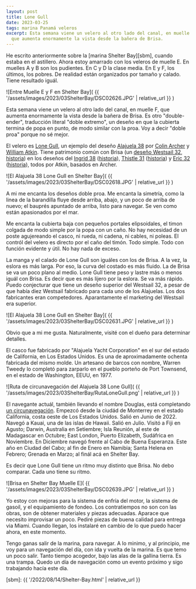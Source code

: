 ```yaml
---
layout: post
title: Lone Gull
date: 2023-03-25
tags: marina Panamá veleros
excerpt: Esta semana viene un velero al otro lado del canal, en muelle F,
  que aumenta enormamente la vista desde la bañera de Brisa.
---
```


He escrito anteriormente sobre la [marina Shelter Bay][sbm], cuando estaba en el
astillero. Ahora estoy amarrado con los veleros de muelle E. En muelles A y B
son los pudientes. En C y D la clase media. En E y F, los últimos, los pobres.
De realidad están organizados por tamaño y calado. Tiene resultado iguál.

![Entre Muelle E y F en Shelter Bay](
  {{ '/assets/images/2023/03ShelterBay/DSC02626.JPG' | relative_url }}
)

Esta semana viene un velero al otro lado del canal, en muelle F,
que aumenta enormamente la vista desde la bañera de Brisa.
Es otro "double-ender", traducción literal "doble extremo", un deseño en que
la cubierta termina de popa en punto, de modo similar con la proa. Voy a decir
"doble proa" porque no sé mejor.

El velero es [Lone Gull][lg], un ejemplo del deseño [Alajuela 38][ala] por
[Colin Archer][archer] y [William Atkin][atkin]. Tiene patrimonio común con
Brisa (un [deseño Westsail 32][west], [historia][west2]) en los deseños del
[Ingrid 38][ingrid] ([historia][ingrid2]), [Thistle 31][thistle]
([historia][thistle2]) y [Eric 32][eric] ([historia][eric2]), todos por Atkin,
basados en Archer.

![El Alajuela 38 Lone Gull en Shelter Bay](
  {{ '/assets/images/2023/03ShelterBay/DSC02618.JPG' | relative_url }}
)

A mi me encanta los deseños doble proa. Me encanta la simetría, como la linea
de la barandilla fluye desde arriba, abajo, y un poco de arriba de nuevo;
el bauprés apuntado de arriba, listo para navegar.
Se ven como están apasionados por el mar.

Me encanta la cubierta baja con pequeños portales elipsoidales, el timon
colgada de modo simple por la popa con un caño. No hay necesidad de un poste
agujereando el casco, ni rueda, ni cadena, ni cables, ni poleas. El contról
del velero es directo por el caño del timón. Todo simple. Todo con función
evidente y útil. No hay nada de exceso.

La manga y el calado de Lone Gull son iguáles con los de Brisa. A la vez, la
eslora es más larga. Por eso, la curva del costado es más fluido. La de
Brisa se va un poco plano al medio. Lone Gull tiene peso y lastre más o
menos iguál con Brisa. Es decir que es más lijero por la eslora. Se va más
rápido. Puedo conjecturar que tiene un deseño superior del Westsail 32,
a pesar de que había diez Westsail fabricado para cada uno de los Alajuelas.
Los dos fabricantes eran competedores. Aparantamente el marketing del
Westsail era superior.

![El Alajuela 38 Lone Gull en Shelter Bay](
  {{ '/assets/images/2023/03ShelterBay/DSC02631.JPG' | relative_url }}
)

Obvio que a mi me gusta. Naturalmente, visité con el dueño para determinar
detalles.

El casco fue fabricado por "Alajuela Yacht Corporation" en el sur
del estado de California, en Los Estados Unidos. Es una de aproximadamente
ochenta fabricada del mismo molde. Un artesano de barcos con nombre,
Warren Tweedy lo completó para zarparlo en el pueblo porteño de Port Townsend,
en el estado de Washington, EEUU, en 1977.

![Ruta de circunavegación del Alajuela 38 Lone Gull](
  {{ '/assets/images/2023/03ShelterBay/RutaLoneGull.png' | relative_url }}
)

El navegante actuál, también llevando el nombre Douglas, está completando [un
circunavegación][ruta]. Empezcó desde la ciudád de Monterrey en el estado
California, costa oeste de Los Estados Unidos. Salió en Junio de 2022. Navegó a
Kauai, una de las islas de Hawaii. Salió en Julio. Visitó a Fiji en
Agusto; Darwin, Australia en Setiembre; Isla Reunión, al este de Madagascar en
Octubre; East London, Puerto Elizabeth, Sudáfrica en Noviembre. En Diciembre
navegó frente al Cabo de Buena Esperanza. Este año en Ciudad del Cabo; al
fin de Enero en Namibia; Santa Helena en Febrero; Grenada en Marzo; al finál
acá en Shelter Bay.

Es decir que Lone Gull tiene un ritmo muy distinto que Brisa. No debo
comparar. Cada uno tiene su ritmo.

![Brisa en Shelter Bay Muelle E](
  {{ '/assets/images/2023/03ShelterBay/DSC02639.JPG' | relative_url }}
)

Yo estoy con mejoras para la sistema de enfría del motor, la sistema de
gasoil, y el equipamiento de fondeo. Los contratiempos no son con las obras,
son de obtener materiales y piezas adecuadas. Aparace que necesito
improvisar un poco. Pediré piezas de buena calidad para entrega via Miami.
Cuando llegan, los instalaré en cambio de lo que puedo hacer ahora, en
este momento.

Tengo ganas salir de la marina, para navegar. A lo minimo, y al principio, me
voy para un navegación del día, con ida y vuelta de la marina. Es que temo un
poco salir. Tanto tiempo acogedor, bajo las alas de la gallina tierra.
Es una trampa. Quedo un día de navegación como un evento próximo y sigo
trabajando hacía este día.


[lg]: https://forecast.predictwind.com/tracking/display/SV_LoneGull/
[ala]: https://sailboatdata.com/sailboat/alajuela-38
[archer]: https://es.wikipedia.org/wiki/Colin_Archer
[atkin]: https://atkin.mysticseaport.org/index.html
[west]: https://sailboatdata.com/sailboat/westsail-32
  "Datos del Westsail 32"
[west2]: https://en.wikipedia.org/wiki/Westsail_32
  "Historia del Westsail 32 (en inglés)"
[ingrid]: https://sailboatdata.com/sailboat/ingrid-38
  "Datos del Ingrid 38"
[ingrid2]: https://atkin.mysticseaport.org/Sail/Ingrid.html
  "Historia del Ingrid 38 (en inglés)"
[thistle]: https://sailboatdata.com/sailboat/thistle-31
  "Datos del Thistle 32"
[thistle2]: https://atkin.mysticseaport.org/Sail/Thistle.html
  "Historia del Thistle 32 (en inglés)"
[eric]: https://sailboatdata.com/sailboat/eric-32
  "Datos del Eric 32"
[eric2]: https://atkin.mysticseaport.org/Sail/Eric.html
  "Historia del Eric 32 (en inglés)"
[ruta]: https://forecast.predictwind.com/tracking/display/SV_LoneGull/
[sbm]: {{ '/2022/08/14/Shelter-Bay.html' | relative_url }}
